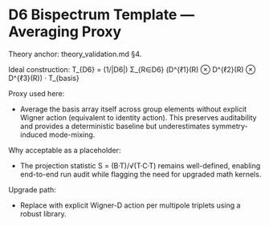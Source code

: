 # D6 Bispectrum Template — Averaging Proxy

Theory anchor: theory_validation.md §4.

Ideal construction:
  T_{D6} = (1/|D6|) Σ_{R∈D6} (D^{ℓ1}(R) ⊗ D^{ℓ2}(R) ⊗ D^{ℓ3}(R)) · T_{basis}

Proxy used here:
- Average the basis array itself across group elements without explicit Wigner action (equivalent to identity action). This preserves auditability and provides a deterministic baseline but underestimates symmetry-induced mode-mixing.

Why acceptable as a placeholder:
- The projection statistic S = (B·T)/√(T·C·T) remains well-defined, enabling end-to-end run audit while flagging the need for upgraded math kernels.

Upgrade path:
- Replace with explicit Wigner-D action per multipole triplets using a robust library.

